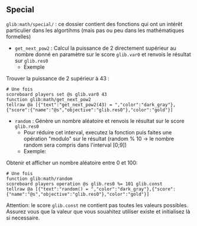 ## **Special**

`glib:math/special/` : ce dossier contient des fonctions qui ont un intérêt particulier dans les algortihms (mais pas ou peu dans les mathématiques formelles)

* `get_next_pow2` : Calcul la puissance de 2 directement supérieur au nombre donné en paramètre sur le score `glib.var0` et renvois le résultat sur `glib.res0`
  * Exemple

Trouver la puissance de 2 supérieur à 43 :

```
# Une fois
scoreboard players set @s glib.var0 43
function glib:math/get_next_pow2
tellraw @a [{"text":"get_next_pow2(43) = ","color":"dark_gray"},{"score":{"name":"@s","objective":"glib.res0"},"color":"gold"}]
```

* `random` : Génère un nombre aléatoire et renvois le résultat sur le score `glib.res0`
  * Pour réduire cet interval, executez la fonction puis faites une opération "modulo" sur le résultat (random % 10 -> le nombre random sera compris dans l'interval \[0;9\])
  * Exemple:

Obtenir et afficher un nombre aléatoire entre 0 et 100:

```
# Une fois
function glib:math/random
scoreboard players operation @s glib.res0 %= 101 glib.const
tellraw @a [{"text":"random() = ","color":"dark_gray"},{"score":{"name":"@s","objective":"glib.res0"},"color":"gold"}]

```

Attention: le score `glib.const` ne contient pas toutes les valeurs possibles. Assurez vous que la valeur que vous souahitez utiliser existe et initialisez là si necessaire.